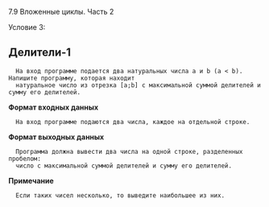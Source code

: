 7.9 Вложенные циклы. Часть 2

Условие 3:

## Делители-1 ##

      На вход программе подается два натуральных числа a и b (a < b). Напишите программу, которая находит
      натуральное число из отрезка [a;b] с максимальной суммой делителей и сумму его делителей.

**Формат входных данных**

      На вход программе подаются два числа, каждое на отдельной строке.
      
**Формат выходных данных**

      Программа должна вывести два числа на одной строке, разделенных пробелом:
      число с максимальной суммой делителей и сумму его делителей.
            
**Примечание**

      Если таких чисел несколько, то выведите наибольшее из них.
